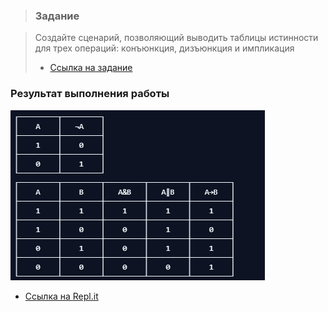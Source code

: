 > ### Задание

> Создайте сценарий, позволяющий выводить таблицы истинности для трех операций: конъюнкция, дизъюнкция и импликация
> + [Ссылка на задание](https://repl.it/@zhukov/PointedHurtfulBusiness)

### Результат выполнения работы

![Результат](lb2.png )

+ [Ссылка на Repl.it](https://repl.it/@ArthurMozart/TablIstina)

